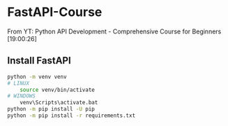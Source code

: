 # FastAPI-Course

From YT: Python API Development - Comprehensive Course for Beginners [19:00:26]

## Install FastAPI

```bash
python -m venv venv
# LINUX
    source venv/bin/activate
# WINDOWS
    venv\Scripts\activate.bat
python -m pip install -U pip
python -m pip install -r requirements.txt
```

